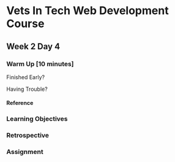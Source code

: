 # Vets In Tech Web Development Course

## Week 2 Day 4

### Warm Up [10 minutes]

Finished Early?

Having Trouble?

#### Reference

### Learning Objectives

### Retrospective

### Assignment
